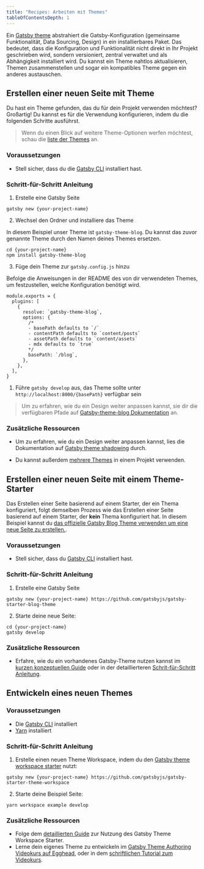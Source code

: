 ```yaml
---
title: "Recipes: Arbeiten mit Themes"
tableOfContentsDepth: 1
---
```


Ein [Gatsby theme](/docs/themes/what-are-gatsby-themes) abstrahiert die Gatsby-Konfiguration (gemeinsame Funktionalität, Data Sourcing, Design) in ein installierbares Paket. Das bedeutet, dass die Konfiguration und Funktionalität nicht direkt in Ihr Projekt geschrieben wird, sondern versioniert, zentral verwaltet und als Abhängigkeit installiert wird. Du kannst ein Theme nahtlos aktualisieren, Themen zusammenstellen und sogar ein kompatibles Theme gegen ein anderes austauschen.

## Erstellen einer neuen Seite mit Theme

Du hast ein Theme gefunden, das du für dein Projekt verwenden möchtest? Großartig! Du kannst es für die Verwendung konfigurieren, indem du die folgenden Schritte ausführst.

> Wenn du einen Blick auf weitere Theme-Optionen werfen möchtest, schau die [liste der Themes](https://www.npmjs.com/search?q=gatsby-theme) an.

### Voraussetzungen

- Stell sicher, dass du die [Gatsby CLI](/docs/gatsby-cli) installiert hast.

### Schritt-für-Schritt Anleitung

1. Erstelle eine Gatsby Seite

```shell
gatsby new {your-project-name}
```

2. Wechsel den Ordner und installiere das Theme

In diesem Beispiel unser Theme ist `gatsby-theme-blog`. Du kannst das zuvor genannte Theme durch den Namen deines Themes ersetzen.

```shell
cd {your-project-name}
npm install gatsby-theme-blog
```

3. Füge dein Theme zur `gatsby.config.js` hinzu

Befolge die Anweisungen in der README des von dir verwendeten Themes, um festzustellen, welche Konfiguration benötigt wird.

```shell
module.exports = {
  plugins: [
    {
      resolve: `gatsby-theme-blog`,
      options: {
        /*
        - basePath defaults to `/`
        - contentPath defaults to `content/posts`
        - assetPath defaults to `content/assets`
        - mdx defaults to `true`
        */
        basePath: `/blog`,
      },
    },
  ],
}
```

1. Führe `gatsby develop` aus, das Theme sollte unter `http://localhost:8000/{basePath}` verfügbar sein

> Um zu erfahren, wie du ein Design weiter anpassen kannst, sie dir die verfügbaren Pfade auf [Gatsby-theme-blog Dokumentation](https://www.npmjs.com/package/gatsby-theme-blog) an.

### Zusätzliche Ressourcen

- Um zu erfahren, wie du ein Design weiter anpassen kannst, lies die Dokumentation auf [Gatsby theme shadowing](https://www.gatsbyjs.org/docs/themes/shadowing/) durch.

- Du kannst außerdem [mehrere Themes](https://www.gatsbyjs.org/docs/themes/using-multiple-gatsby-themes/) in einem Projekt verwenden.

## Erstellen einer neuen Seite mit einem Theme-Starter

Das Erstellen einer Seite basierend auf einem Starter, der ein Thema konfiguriert, folgt demselben Prozess wie das Erstellen einer Seite basierend auf einem Starter, der **kein** Thema konfiguriert hat. In diesem Beispiel kannst du [das offizielle Gatsby Blog Theme verwenden um eine neue Seite zu erstellen.](https://github.com/gatsbyjs/gatsby-starter-blog-theme).

### Voraussetzungen

- Stell sicher, dass du [Gatsby CLI](/docs/gatsby-cli) installiert hast.

### Schritt-für-Schritt Anleitung

1. Erstelle eine Gatsby Seite

```shell
gatsby new {your-project-name} https://github.com/gatsbyjs/gatsby-starter-blog-theme
```

2. Starte deine neue Seite:

```shell
cd {your-project-name}
gatsby develop
```

### Zusätzliche Ressourcen

- Erfahre, wie du ein vorhandenes Gatsby-Theme nutzen kannst im [kurzen konzeptuellen Guide](/docs/themes/using-a-gatsby-theme) oder in der detaillierteren [Schrit-für-Schritt Anleitung](/tutorial/using-a-theme).

## Entwickeln eines neuen Themes

<EggheadEmbed
  lessonLink="https://egghead.io/lessons/gatsby-use-the-gatsby-theme-workspace-starter-to-begin-building-a-new-theme"
  lessonTitle="Use the Gatsby Theme Workspace Starter to Begin Building a New Theme"
/>

### Voraussetzungen

- Die [Gatsby CLI](/docs/gatsby-cli) installiert
- [Yarn](https://yarnpkg.com/lang/en/docs/install/#mac-stable) installiert

### Schritt-für-Schritt Anleitung

1. Erstelle einen neuen Theme Workspace, indem du den [Gatsby theme workspace starter](https://github.com/gatsbyjs/gatsby-starter-theme-workspace) nutzt:

```shell
gatsby new {your-project-name} https://github.com/gatsbyjs/gatsby-starter-theme-workspace
```

2. Starte deine Beispiel Seite:

```shell
yarn workspace example develop
```

### Zusätzliche Ressourcen

- Folge dem [detaillierten Guide](/docs/themes/building-themes/) zur Nutzung des Gatsby Theme Workspace Starter.
- Lerne dein eigenes Theme zu entwickeln im [Gatsby Theme Authoring Videokurs auf Egghead](https://egghead.io/courses/gatsby-theme-authoring), oder in dem [schriftlichen Tutorial zum Videokurs](/tutorial/building-a-theme).
